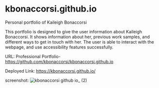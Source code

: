 # kbonaccorsi.github.io
Personal portfolio of Kaileigh Bonaccorsi

This portfolio is designed to give the user information about Kaileigh Bonaccorsi.  It shows information about her, previous work samples, and different ways to get in touch with her.  The user is able to interact with the webpage, and use accessibility features successfully.

URL:
Professional Portfolio- https://github.com/kbonaccorsi/kbonaccorsi.github.io

Deployed Link: https://kbonaccorsi.github.io/

screenshot:
![kbonaccorsi github io_ (2)](https://user-images.githubusercontent.com/86372011/141325176-59595e2e-fac6-454c-8fcb-3faebde0aaba.png)

